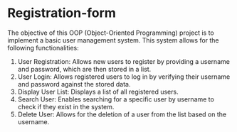 # Registration-form 
The objective of this OOP (Object-Oriented Programming) project is to implement a basic user management system. This system allows for the following functionalities:

1.	User Registration:
 Allows new users to register by providing a username and password, which are then stored in a list.
2.	User Login:
 Allows registered users to log in by verifying their username and password against the stored data.
3.	Display User List: 
Displays a list of all registered users.
4.	Search User: 
Enables searching for a specific user by username to check if they exist in the system.
5.	Delete User:
 Allows for the deletion of a user from the list based on the username.

